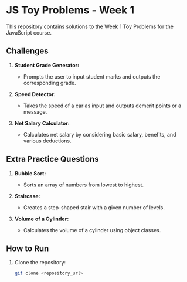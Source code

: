 # JS Toy Problems - Week 1

This repository contains solutions to the Week 1 Toy Problems for the JavaScript course.

## Challenges

1. **Student Grade Generator:**
   - Prompts the user to input student marks and outputs the corresponding grade.

2. **Speed Detector:**
   - Takes the speed of a car as input and outputs demerit points or a message.

3. **Net Salary Calculator:**
   - Calculates net salary by considering basic salary, benefits, and various deductions.

## Extra Practice Questions

1. **Bubble Sort:**
   - Sorts an array of numbers from lowest to highest.

2. **Staircase:**
   - Creates a step-shaped stair with a given number of levels.

3. **Volume of a Cylinder:**
   - Calculates the volume of a cylinder using object classes.

## How to Run

1. Clone the repository:
   ```bash
   git clone <repository_url>
